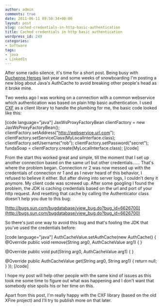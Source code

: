 ```yaml
---
author: admin
comments: true
date: 2011-06-11 09:50:34+00:00
layout: post
slug: cached-credentials-in-http-basic-authentication
title: Cached credentials in http basic authentication
wordpress_id: 249
categories:
- Software
tags:
- java
- LinkedIn
---
```


After some radio silence, it's time for a short post. Being busy with [Duchenne Heroes](http://www.duchenneheroes.nl) last year and some weeks of snowboarding I'm posting a new blog about Java's AuthCache to avoid breaking other people's head as it broke mine.

Two weeks ago I was working on a connection with a common webservice which authentication was based on plain http basic authentication. I used [CXF](http://cxf.apache.org/) as a client library to handle the plumbing for me, the basic code looked like this:

[code language="java"]
JaxWsProxyFactoryBean clientFactory = new JaxWsProxyFactoryBean();
clientFactory.setAddress("http://webservice.url.com");
clientFactory.setServiceClass(MyLocalInterface.class);
clientFactory.setUsername("rob");
clientFactory.setPassword("secret");
fundaSoap = clientFactory.create(MyLocalInterface.class);
[/code]

From the start this worked great and simple, till the moment that I set up another connection based on the same url but other credentials...... That's where the problem began. Connection nr 2 was now messed up with the credentials of connection nr 1 and as I never heard of this behavior, I refused to believe it either. But after diving into server logs, I couldn't deny it anymore. My client code was screwed up. After some googling I found the problem, the JDK is caching credentials based on the url and port of your http request. And resetting that cache by calling the Authenticator class doesn't help you due to this bug:

[http://bugs.sun.com/bugdatabase/view_bug.do?bug_id=6626700](http://bugs.sun.com/bugdatabase/view_bug.do?bug_id=6626700)

So there's just one way to avoid this bug and that's fooling the JDK that you've used the credentials before:

[code language="java"]
AuthCacheValue.setAuthCache(new AuthCache()
{
  @Override
  public void remove(String arg0, AuthCacheValue arg1) { }

  @Override
  public void put(String arg0, AuthCacheValue arg1) { }

  @Override
  public AuthCacheValue get(String arg0, String arg1)
  {
    return null;
  }
});
[/code]

I hope my post will help other people with the same kind of issues as this took me some time to figure out what was happening and I don't want that somebody else spoils his or her time on this.

Apart from this post, I'm really happy with the CXF library (based on the old XFire project) and I'll try to publish more on that later.
